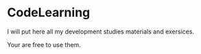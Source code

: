 # CodeLearning
I will put here all my development studies materials and exersices.

Your are free to use them.

